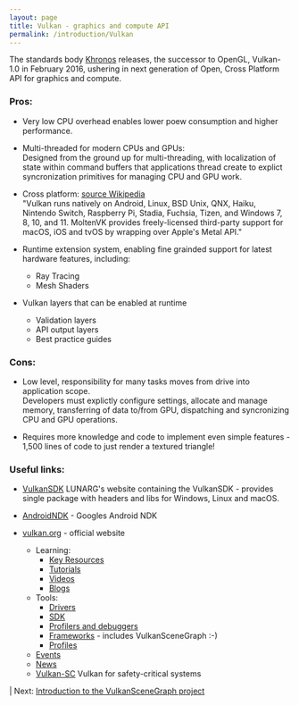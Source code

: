 ```yaml
---
layout: page
title: Vulkan - graphics and compute API
permalink: /introduction/Vulkan
---
```


The standards body [Khronos](https://www.khronos.org/) releases, the successor to OpenGL, Vulkan-1.0 in February 2016, ushering in next generation of Open, Cross Platform API for graphics and compute.

### Pros:
* Very low CPU overhead enables lower poew consumption and higher performance.

* Multi-threaded for modern CPUs and GPUs:  
Designed from the ground up for multi-threading, with localization of state within command buffers that applications thread create to explict syncronization primitives for managing CPU and GPU work.

* Cross platform: [source Wikipedia](https://en.wikipedia.org/wiki/Vulkan)  
"Vulkan runs natively on Android, Linux, BSD Unix, QNX, Haiku, Nintendo Switch, Raspberry Pi, Stadia, Fuchsia, Tizen, and Windows 7, 8, 10, and 11. MoltenVK provides freely-licensed third-party support for macOS, iOS and tvOS by wrapping over Apple's Metal API."
    
* Runtime extension system, enabling fine grainded support for latest hardware features, including: 
    * Ray Tracing
    * Mesh Shaders

* Vulkan layers that can be enabled at runtime
    * Validation layers
    * API output layers
    * Best practice guides

### Cons:

* Low level, responsibility for many tasks moves from drive into application scope.  
Developers must explictly configure settings, allocate and manage memory, transferring of data to/from GPU, dispatching and syncronizing CPU and GPU operations.

* Requires more knowledge and code to implement even simple features - 1,500 lines of code to just render a textured triangle!

### Useful links:

* [VulkanSDK](https://vulkan.lunarg.com/sdk/home) LUNARG's website containing the VulkanSDK -
provides single package with headers and libs for Windows, Linux and macOS.

* [AndroidNDK](https://developer.android.com/ndk/guides/graphics/index.html) - Googles Android NDK

* [vulkan.org](https://www.vulkan.org/) - official website
    * Learning:
        * [Key Resources](https://www.vulkan.org/learn#key-resources)
        * [Tutorials](https://www.vulkan.org/learn#vulkan-tutorials)
        * [Videos](https://www.vulkan.org/learn#videos)
        * [Blogs](https://www.vulkan.org/blog)
    * Tools:
        * [Drivers]([https://www.vulkan.org/tools#vulkan-gpu-resources)
        * [SDK](https://www.vulkan.org/tools#download-these-essential-development-tools)
        * [Profilers and debuggers](https://www.vulkan.org/tools#profilers-and-debuggers)
        * [Frameworks](https://www.vulkan.org/tools#frameworks-and-helper-libraries) - includes VulkanSceneGraph :-)
        * [Profiles](https://www.vulkan.org/tools#vulkan-profiles)
    * [Events](https://www.vulkan.org/events)
    * [News](https://www.vulkan.org/news)
    * [Vulkan-SC](https://www.khronos.org/vulkansc/) Vulkan for safety-critical systems


 | Next: [Introduction to the VulkanSceneGraph project](VulkanSceneGraph.md)
